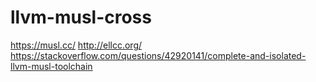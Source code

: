 # llvm-musl-cross



https://musl.cc/
http://ellcc.org/
https://stackoverflow.com/questions/42920141/complete-and-isolated-llvm-musl-toolchain